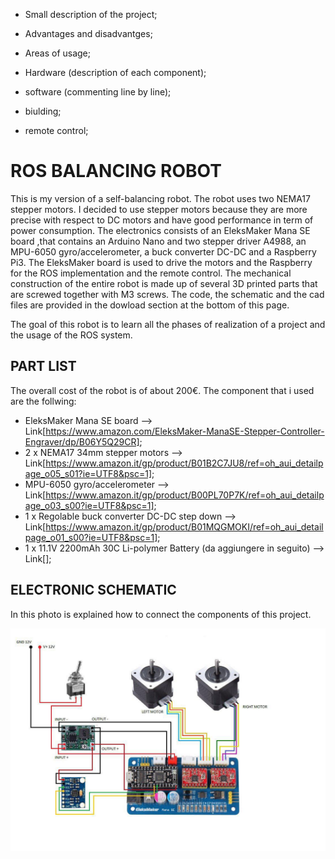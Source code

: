 - Small description of the project;
- Advantages and disadvantges;
- Areas of usage;

- Hardware (description of each component);
- software (commenting line by line);
- biulding;
- remote control;

# ROS BALANCING ROBOT

This is my version of a self-balancing robot. The robot uses two NEMA17 stepper motors. I decided to use stepper motors because they are more precise with respect to DC motors and have good performance in term of power consumption.
The electronics consists of an EleksMaker Mana SE board ,that contains an Arduino Nano and two stepper driver A4988, an MPU-6050 gyro/accelerometer, a buck converter DC-DC and a Raspberry Pi3.
The EleksMaker board is used to drive the motors and the Raspberry for the ROS implementation and the remote control.
The mechanical construction of the entire robot is made up of several 3D printed parts that are screwed together with M3 screws.
The code, the schematic and the cad files are provided in the dowload section at the bottom of this page.

The goal of this robot is to learn all the phases of realization of a project and the usage of the ROS system.

## PART LIST

The overall cost of the robot is of about 200€. The component that i used are the follwing:

- EleksMaker Mana SE board --> Link[https://www.amazon.com/EleksMaker-ManaSE-Stepper-Controller-Engraver/dp/B06Y5Q29CR];
- 2 x NEMA17 34mm stepper motors --> Link[https://www.amazon.it/gp/product/B01B2C7JU8/ref=oh_aui_detailpage_o05_s01?ie=UTF8&psc=1];
- MPU-6050 gyro/accelerometer --> Link[https://www.amazon.it/gp/product/B00PL70P7K/ref=oh_aui_detailpage_o03_s00?ie=UTF8&psc=1];
- 1 x Regolable buck converter DC-DC step down --> Link[https://www.amazon.it/gp/product/B01MQGMOKI/ref=oh_aui_detailpage_o01_s00?ie=UTF8&psc=1];
- 1 x 11.1V 2200mAh 30C Li-polymer Battery (da aggiungere in seguito) --> Link[];

## ELECTRONIC SCHEMATIC

In this photo is explained how to connect the components of this project.

![electronic_schematic](https://github.com/DiegoGiFo/Tirocinio/blob/master/Relazione/tot_scheme.jpg?raw=true "Schematic")
